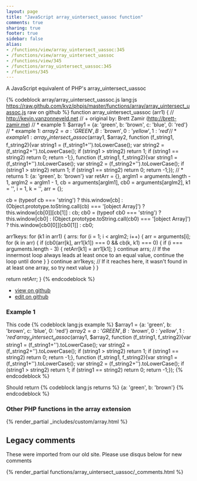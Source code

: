 ```yaml
---
layout: page
title: "JavaScript array_uintersect_uassoc function"
comments: true
sharing: true
footer: true
sidebar: false
alias:
- /functions/view/array_uintersect_uassoc:345
- /functions/view/array_uintersect_uassoc
- /functions/view/345
- /functions/array_uintersect_uassoc:345
- /functions/345
---
```

<!-- Generated by Rakefile:build -->
A JavaScript equivalent of PHP's array_uintersect_uassoc

{% codeblock array/array_uintersect_uassoc.js lang:js https://raw.github.com/kvz/phpjs/master/functions/array/array_uintersect_uassoc.js raw on github %}
function array_uintersect_uassoc (arr1) {
  // http://kevin.vanzonneveld.net
  // +   original by: Brett Zamir (http://brett-zamir.me)
  // *     example 1: $array1 = {a: 'green', b: 'brown', c: 'blue', 0: 'red'}
  // *     example 1: $array2 = {a: 'GREEN', B: 'brown', 0: 'yellow', 1: 'red'}
  // *     example 1: array_uintersect_uassoc($array1, $array2, function (f_string1, f_string2){var string1 = (f_string1+'').toLowerCase(); var string2 = (f_string2+'').toLowerCase(); if (string1 > string2) return 1; if (string1 == string2) return 0; return -1;}, function (f_string1, f_string2){var string1 = (f_string1+'').toLowerCase(); var string2 = (f_string2+'').toLowerCase(); if (string1 > string2) return 1; if (string1 == string2) return 0; return -1;});
  // *     returns 1: {a: 'green', b: 'brown'}
  var retArr = {},
    arglm1 = arguments.length - 1,
    arglm2 = arglm1 - 1,
    cb = arguments[arglm1],
    cb0 = arguments[arglm2],
    k1 = '',
    i = 1,
    k = '',
    arr = {};

  cb = (typeof cb === 'string') ? this.window[cb] : (Object.prototype.toString.call(cb) === '[object Array]') ? this.window[cb[0]][cb[1]] : cb;
  cb0 = (typeof cb0 === 'string') ? this.window[cb0] : (Object.prototype.toString.call(cb0) === '[object Array]') ? this.window[cb0[0]][cb0[1]] : cb0;

  arr1keys: for (k1 in arr1) {
    arrs: for (i = 1; i < arglm2; i++) {
      arr = arguments[i];
      for (k in arr) {
        if (cb0(arr[k], arr1[k1]) === 0 && cb(k, k1) === 0) {
          if (i === arguments.length - 3) {
            retArr[k1] = arr1[k1];
          }
          continue arrs; // If the innermost loop always leads at least once to an equal value, continue the loop until done
        }
      }
      continue arr1keys; // If it reaches here, it wasn't found in at least one array, so try next value
    }
  }

  return retArr;
}
{% endcodeblock %}

 - [view on github](https://github.com/kvz/phpjs/blob/master/functions/array/array_uintersect_uassoc.js)
 - [edit on github](https://github.com/kvz/phpjs/edit/master/functions/array/array_uintersect_uassoc.js)

### Example 1
This code
{% codeblock lang:js example %}
$array1 = {a: 'green', b: 'brown', c: 'blue', 0: 'red'}
$array2 = {a: 'GREEN', B: 'brown', 0: 'yellow', 1: 'red'}
array_uintersect_uassoc($array1, $array2, function (f_string1, f_string2){var string1 = (f_string1+'').toLowerCase(); var string2 = (f_string2+'').toLowerCase(); if (string1 > string2) return 1; if (string1 == string2) return 0; return -1;}, function (f_string1, f_string2){var string1 = (f_string1+'').toLowerCase(); var string2 = (f_string2+'').toLowerCase(); if (string1 > string2) return 1; if (string1 == string2) return 0; return -1;});
{% endcodeblock %}

Should return
{% codeblock lang:js returns %}
{a: 'green', b: 'brown'}
{% endcodeblock %}


### Other PHP functions in the array extension
{% render_partial _includes/custom/array.html %}
## Legacy comments
These were imported from our old site. Please use disqus below for new comments
<div style="overflow-y: scroll; max-height: 500px;">
{% render_partial functions/array_uintersect_uassoc/_comments.html %}
</div>

